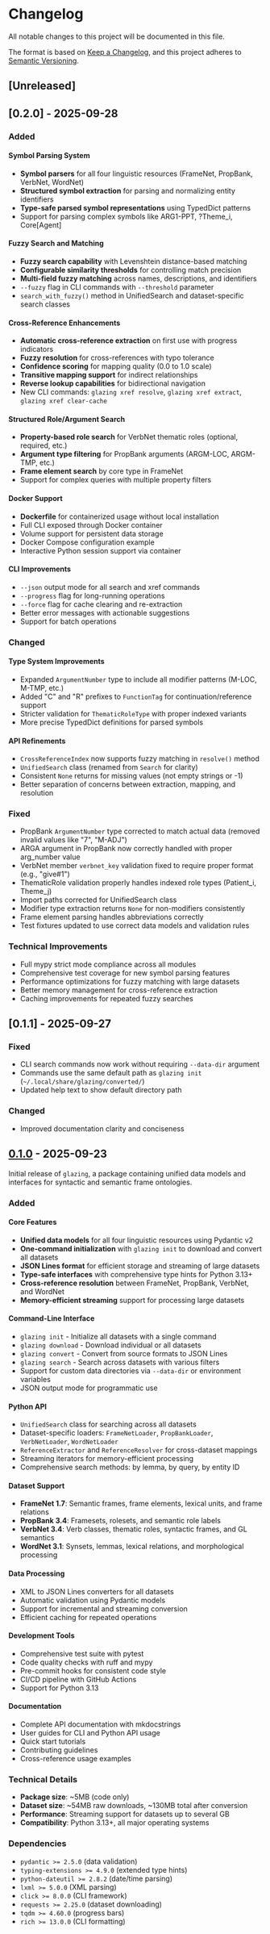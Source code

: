# Changelog

All notable changes to this project will be documented in this file.

The format is based on [Keep a Changelog](https://keepachangelog.com/en/1.0.0/),
and this project adheres to [Semantic Versioning](https://semver.org/spec/v2.0.0.html).

## [Unreleased]

## [0.2.0] - 2025-09-28

### Added

#### Symbol Parsing System
- **Symbol parsers** for all four linguistic resources (FrameNet, PropBank, VerbNet, WordNet)
- **Structured symbol extraction** for parsing and normalizing entity identifiers
- **Type-safe parsed symbol representations** using TypedDict patterns
- Support for parsing complex symbols like ARG1-PPT, ?Theme_i, Core[Agent]

#### Fuzzy Search and Matching
- **Fuzzy search capability** with Levenshtein distance-based matching
- **Configurable similarity thresholds** for controlling match precision
- **Multi-field fuzzy matching** across names, descriptions, and identifiers
- `--fuzzy` flag in CLI commands with `--threshold` parameter
- `search_with_fuzzy()` method in UnifiedSearch and dataset-specific search classes

#### Cross-Reference Enhancements
- **Automatic cross-reference extraction** on first use with progress indicators
- **Fuzzy resolution** for cross-references with typo tolerance
- **Confidence scoring** for mapping quality (0.0 to 1.0 scale)
- **Transitive mapping support** for indirect relationships
- **Reverse lookup capabilities** for bidirectional navigation
- New CLI commands: `glazing xref resolve`, `glazing xref extract`, `glazing xref clear-cache`

#### Structured Role/Argument Search
- **Property-based role search** for VerbNet thematic roles (optional, required, etc.)
- **Argument type filtering** for PropBank arguments (ARGM-LOC, ARGM-TMP, etc.)
- **Frame element search** by core type in FrameNet
- Support for complex queries with multiple property filters

#### Docker Support
- **Dockerfile** for containerized usage without local installation
- Full CLI exposed through Docker container
- Volume support for persistent data storage
- Docker Compose configuration example
- Interactive Python session support via container

#### CLI Improvements
- `--json` output mode for all search and xref commands
- `--progress` flag for long-running operations
- `--force` flag for cache clearing and re-extraction
- Better error messages with actionable suggestions
- Support for batch operations

### Changed

#### Type System Improvements
- Expanded `ArgumentNumber` type to include all modifier patterns (M-LOC, M-TMP, etc.)
- Added "C" and "R" prefixes to `FunctionTag` for continuation/reference support
- Stricter validation for `ThematicRoleType` with proper indexed variants
- More precise TypedDict definitions for parsed symbols

#### API Refinements
- `CrossReferenceIndex` now supports fuzzy matching in `resolve()` method
- `UnifiedSearch` class (renamed from `Search` for clarity)
- Consistent `None` returns for missing values (not empty strings or -1)
- Better separation of concerns between extraction, mapping, and resolution

### Fixed

- PropBank `ArgumentNumber` type corrected to match actual data (removed invalid values like "7", "M-ADJ")
- ARGA argument in PropBank now correctly handled with proper arg_number value
- VerbNet member `verbnet_key` validation fixed to require proper format (e.g., "give#1")
- ThematicRole validation properly handles indexed role types (Patient_i, Theme_j)
- Import paths corrected for UnifiedSearch class
- Modifier type extraction returns `None` for non-modifiers consistently
- Frame element parsing handles abbreviations correctly
- Test fixtures updated to use correct data models and validation rules

### Technical Improvements

- Full mypy strict mode compliance across all modules
- Comprehensive test coverage for new symbol parsing features
- Performance optimizations for fuzzy matching with large datasets
- Better memory management for cross-reference extraction
- Caching improvements for repeated fuzzy searches

## [0.1.1] - 2025-09-27

### Fixed

- CLI search commands now work without requiring `--data-dir` argument
- Commands use the same default path as `glazing init` (`~/.local/share/glazing/converted/`)
- Updated help text to show default directory path

### Changed

- Improved documentation clarity and conciseness

## [0.1.0] - 2025-09-23

Initial release of `glazing`, a package containing unified data models and interfaces for syntactic and semantic frame ontologies.

### Added

#### Core Features
- **Unified data models** for all four linguistic resources using Pydantic v2
- **One-command initialization** with `glazing init` to download and convert all datasets
- **JSON Lines format** for efficient storage and streaming of large datasets
- **Type-safe interfaces** with comprehensive type hints for Python 3.13+
- **Cross-reference resolution** between FrameNet, PropBank, VerbNet, and WordNet
- **Memory-efficient streaming** support for processing large datasets

#### Command-Line Interface
- `glazing init` - Initialize all datasets with a single command
- `glazing download` - Download individual or all datasets
- `glazing convert` - Convert from source formats to JSON Lines
- `glazing search` - Search across datasets with various filters
- Support for custom data directories via `--data-dir` or environment variables
- JSON output mode for programmatic use

#### Python API
- `UnifiedSearch` class for searching across all datasets
- Dataset-specific loaders: `FrameNetLoader`, `PropBankLoader`, `VerbNetLoader`, `WordNetLoader`
- `ReferenceExtractor` and `ReferenceResolver` for cross-dataset mappings
- Streaming iterators for memory-efficient processing
- Comprehensive search methods: by lemma, by query, by entity ID

#### Dataset Support
- **FrameNet 1.7**: Semantic frames, frame elements, lexical units, and frame relations
- **PropBank 3.4**: Framesets, rolesets, and semantic role labels
- **VerbNet 3.4**: Verb classes, thematic roles, syntactic frames, and GL semantics
- **WordNet 3.1**: Synsets, lemmas, lexical relations, and morphological processing

#### Data Processing
- XML to JSON Lines converters for all datasets
- Automatic validation using Pydantic models
- Support for incremental and streaming conversion
- Efficient caching for repeated operations

#### Development Tools
- Comprehensive test suite with pytest
- Code quality checks with ruff and mypy
- Pre-commit hooks for consistent code style
- CI/CD pipeline with GitHub Actions
- Support for Python 3.13

#### Documentation
- Complete API documentation with mkdocstrings
- User guides for CLI and Python API usage
- Quick start tutorials
- Contributing guidelines
- Cross-reference usage examples

### Technical Details
- **Package size**: ~5MB (code only)
- **Dataset size**: ~54MB raw downloads, ~130MB total after conversion
- **Performance**: Streaming support for datasets up to several GB
- **Compatibility**: Python 3.13+, all major operating systems

### Dependencies
- `pydantic >= 2.5.0` (data validation)
- `typing-extensions >= 4.9.0` (extended type hints)
- `python-dateutil >= 2.8.2` (date/time parsing)
- `lxml >= 5.0.0` (XML parsing)
- `click >= 8.0.0` (CLI framework)
- `requests >= 2.25.0` (dataset downloading)
- `tqdm >= 4.60.0` (progress bars)
- `rich >= 13.0.0` (CLI formatting)

[0.1.0]: https://github.com/aaronstevenwhite/glazing/releases/tag/v0.1.0
